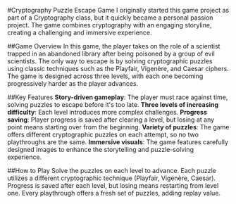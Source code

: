 #Cryptography Puzzle Escape Game
I originally started this game project as part of a Cryptography class, but it quickly became a personal passion project. The game combines cryptography with an engaging storyline, creating a challenging and immersive experience.

##Game Overview
In this game, the player takes on the role of a scientist trapped in an abandoned library after being poisoned by a group of evil scientists. The only way to escape is by solving cryptographic puzzles using classic techniques such as the Playfair, Vigenère, and Caesar ciphers. The game is designed across three levels, with each one becoming progressively harder as the player advances.

##Key Features
**Story-driven gameplay**: The player must race against time, solving puzzles to escape before it's too late.
**Three levels of increasing difficulty**: Each level introduces more complex challenges.
**Progress saving**: Player progress is saved after clearing a level, but losing at any point means starting over from the beginning.
**Variety of puzzles**: The game offers different cryptographic puzzles on each attempt, so no two playthroughs are the same.
**Immersive visuals**: The game features carefully designed images to enhance the storytelling and puzzle-solving experience.

##How to Play
Solve the puzzles on each level to advance.
Each puzzle utilizes a different cryptographic technique (Playfair, Vigenère, Caesar).
Progress is saved after each level, but losing means restarting from level one.
Every playthrough offers a fresh set of puzzles, adding replay value.
